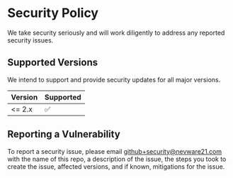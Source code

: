 # Security Policy

We take security seriously and will work diligently to address any reported security issues.

## Supported Versions

We intend to support and provide security updates for all major versions.

| Version | Supported          |
| ------- | ------------------ |
| <= 2.x  | :white_check_mark: |


## Reporting a Vulnerability

To report a security issue, please email github+security@nevware21.com
with the name of this repo, a description of the issue, the steps you took to create the issue, affected versions, and if known, mitigations for the issue.

